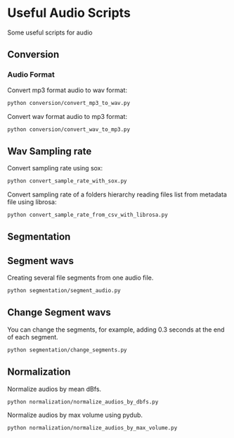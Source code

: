 # Useful Audio Scripts

Some useful scripts for audio


## Conversion

### Audio Format

Convert mp3 format audio to wav format: 

```bash
python conversion/convert_mp3_to_wav.py
```

Convert wav format audio to mp3 format: 

```bash
python conversion/convert_wav_to_mp3.py
```

## Wav Sampling rate

Convert sampling rate using sox:

```bash
python convert_sample_rate_with_sox.py
```

Convert sampling rate of a folders hierarchy reading files list from metadata file using librosa:

```bash
python convert_sample_rate_from_csv_with_librosa.py
```

## Segmentation

## Segment wavs

Creating several file segments from one audio file.

```bash
python segmentation/segment_audio.py
```

## Change Segment wavs

You can change the segments, for example, adding 0.3 seconds at the end of each segment.

```bash
python segmentation/change_segments.py
```

## Normalization

Normalize audios by mean dBfs.

```bash
python normalization/normalize_audios_by_dbfs.py
```

Normalize audios by max volume using pydub.

```bash
python normalization/normalize_audios_by_max_volume.py
```
 
